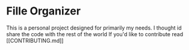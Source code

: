 # Fille Organizer

This is a personal project designed for primarily my needs.
I thought id share the code with the rest of the world
If you'd like to contribute read [[CONTRIBUTING.md]]